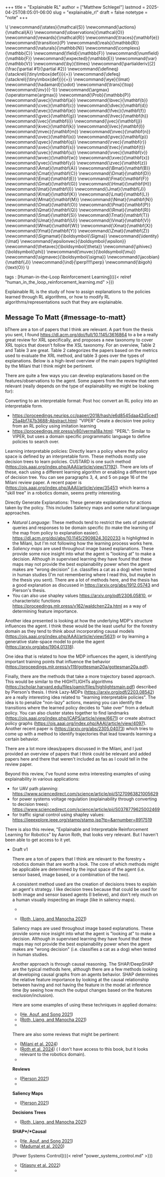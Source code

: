 +++
title = "Explainable RL"
author = ["Matthew Schlegel"]
lastmod = 2025-04-25T08:05:01-06:00
slug = "explainable_rl"
draft = false
notetype = "note"
+++

\\( \newcommand{\states}{\mathcal{S}}
\newcommand{\actions}{\mathcal{A}}
\newcommand{\observations}{\mathcal{O}}
\newcommand{\rewards}{\mathcal{R}}
\newcommand{\traces}{\mathbf{e}}
\newcommand{\transition}{P}
\newcommand{\reals}{\mathbb{R}}
\newcommand{\naturals}{\mathbb{N}}
\newcommand{\complexs}{\mathbb{C}}
\newcommand{\field}{\mathbb{F}}
\newcommand{\numfield}{\mathbb{F}}
\newcommand{\expected}{\mathbb{E}}
\newcommand{\var}{\mathbb{V}}
\newcommand{\by}{\times}
\newcommand{\partialderiv}[2]{\frac{\partial #1}{\partial #2}}
\newcommand{\defineq}{\stackrel{{\tiny\mbox{def}}}{=}}
\newcommand{\defeq}{\stackrel{{\tiny\mbox{def}}}{=}}
\newcommand{\eye}{\Imat}
\newcommand{\hadamard}{\odot}
\newcommand{\trans}{\top}
\newcommand{\inv}{{-1}}
\newcommand{\argmax}{\operatorname{argmax}}
\newcommand{\Prob}{\mathbb{P}}
\newcommand{\avec}{\mathbf{a}}
\newcommand{\bvec}{\mathbf{b}}
\newcommand{\cvec}{\mathbf{c}}
\newcommand{\dvec}{\mathbf{d}}
\newcommand{\evec}{\mathbf{e}}
\newcommand{\fvec}{\mathbf{f}}
\newcommand{\gvec}{\mathbf{g}}
\newcommand{\hvec}{\mathbf{h}}
\newcommand{\ivec}{\mathbf{i}}
\newcommand{\jvec}{\mathbf{j}}
\newcommand{\kvec}{\mathbf{k}}
\newcommand{\lvec}{\mathbf{l}}
\newcommand{\mvec}{\mathbf{m}}
\newcommand{\nvec}{\mathbf{n}}
\newcommand{\ovec}{\mathbf{o}}
\newcommand{\pvec}{\mathbf{p}}
\newcommand{\qvec}{\mathbf{q}}
\newcommand{\rvec}{\mathbf{r}}
\newcommand{\svec}{\mathbf{s}}
\newcommand{\tvec}{\mathbf{t}}
\newcommand{\uvec}{\mathbf{u}}
\newcommand{\vvec}{\mathbf{v}}
\newcommand{\wvec}{\mathbf{w}}
\newcommand{\xvec}{\mathbf{x}}
\newcommand{\yvec}{\mathbf{y}}
\newcommand{\zvec}{\mathbf{z}}
\newcommand{\Amat}{\mathbf{A}}
\newcommand{\Bmat}{\mathbf{B}}
\newcommand{\Cmat}{\mathbf{C}}
\newcommand{\Dmat}{\mathbf{D}}
\newcommand{\Emat}{\mathbf{E}}
\newcommand{\Fmat}{\mathbf{F}}
\newcommand{\Gmat}{\mathbf{G}}
\newcommand{\Hmat}{\mathbf{H}}
\newcommand{\Imat}{\mathbf{I}}
\newcommand{\Jmat}{\mathbf{J}}
\newcommand{\Kmat}{\mathbf{K}}
\newcommand{\Lmat}{\mathbf{L}}
\newcommand{\Mmat}{\mathbf{M}}
\newcommand{\Nmat}{\mathbf{N}}
\newcommand{\Omat}{\mathbf{O}}
\newcommand{\Pmat}{\mathbf{P}}
\newcommand{\Qmat}{\mathbf{Q}}
\newcommand{\Rmat}{\mathbf{R}}
\newcommand{\Smat}{\mathbf{S}}
\newcommand{\Tmat}{\mathbf{T}}
\newcommand{\Umat}{\mathbf{U}}
\newcommand{\Vmat}{\mathbf{V}}
\newcommand{\Wmat}{\mathbf{W}}
\newcommand{\Xmat}{\mathbf{X}}
\newcommand{\Ymat}{\mathbf{Y}}
\newcommand{\Zmat}{\mathbf{Z}}
\newcommand{\Sigmamat}{\boldsymbol{\Sigma}}
\newcommand{\identity}{\Imat}
\newcommand{\epsilonvec}{\boldsymbol{\epsilon}}
\newcommand{\thetavec}{\boldsymbol{\theta}}
\newcommand{\phivec}{\boldsymbol{\phi}}
\newcommand{\muvec}{\boldsymbol{\mu}}
\newcommand{\sigmavec}{\boldsymbol{\sigma}}
\newcommand{\jacobian}{\mathbf{J}}
\newcommand{\ind}{\perp\!\!\!\!\perp}
\newcommand{\bigoh}{\text{O}}
\\)

tags
: [Human-in-the-Loop Reinforcement Learning]({{< relref "human_in_the_loop_reinforcement_learning.md" >}})

Explainable RL is the study of how to assign explanations to the policies learned through RL algorithms, or how to modify RL algorithms/representations such that they are explainable.


## Message To Matt {#message-to-matt}

bThere are a ton of papers that I think are relevant. A part from the thesis you sent, I found <https://dl.acm.org/doi/full/10.1145/3616864> to a be a really great review for XRL specifically, and proposes a new taxonomy to cover XRL topics that doesn't follow the XSL taxonomy. For an overview, Table 2 and Table 3 are great. Table 2 categorizes the papers based on the metrics used to evaluate the XRL method, and table 3 goes over the types of explanations. Below is a high-level overview of the main papers highlighted by the Milani that I think might be pertinent.

There are quite a few ways you can develop explanations based on the features/observations to the agent. Some papers from the review that seem relevant (really depends on the type of explainability we might be looking for):

Converting to an interpretable format: Post hoc convert an RL policy into an interpretable form.

-   <https://proceedings.neurips.cc/paper/2018/hash/e6d8545daa42d5ced125a4bf747b3688-Abstract.html>: "VIPER" Create a decision tree policy from an RL policy using imitation learning
-   <https://proceedings.mlr.press/v80/verma18a.html>: "PERL": Similar to VIPER, but uses a domain specific programmatic language to define policies to search over.

Learning interpretable policies: Directly learn a policy where the policy space is defined by an interpretable form. These methods mostly use decision trees to learn policies. CUSTARD is one such method (<https://ojs.aaai.org/index.php/AAAI/article/view/17192>). There are lots of these, each using a different learning algorithm or enabling a different type of decision tree. You can see paragraphs 3, 4, and 5 on page 16 of the Milani review paper. A recent paper is (<https://ojs.aaai.org/index.php/AAAI/article/view/35451>) which learns a "skill tree" in a robotics domain, seems pretty interesting.

Directly Generate Explanations: These generate explanations for actions taken by the policy. This includes Saliency maps and some natural language approaches.

-   _Natural Language_: These methods tend to restrict the sets of potential queries and responses to be domain specific (to make the learning of the map from policy to explanation easier). <https://dl.acm.org/doi/abs/10.1145/2909824.3020233> is highlighted in the Milani, but I'm not following how the learning process works here.
-   _Saliency maps_ are used throughout image based explanations. These provide some nice insight into what the agent is "looking at" to make a decision. Although in supervised learning they have found that these maps may not provide the best explainability power when the agent makes are "wrong decision" (i.e. classifies a cat as a dog) when tested in human studies (I'm not remembering where I read this, but maybe in the thesis you sent). There are a lot of methods here, and the thesis has a good explanation as discussed in <https://arxiv.org/abs/1912.05743> and Pierson's thesis.
-   You can also use shapley values <https://arxiv.org/pdf/2306.05810>, or characteristic functions <https://proceedings.mlr.press/v162/waldchen22a.html> as a way of determining feature importance.

Another idea presented is looking at how the underlying MDP's structure influences the agent. I think these would be the least useful for the forestry domain as they tend to think about incorporating causal models (<https://ojs.aaai.org/index.php/AAAI/article/view/5631>) or by learning a generative state-space model to probe the agent (<https://arxiv.org/abs/1904.01318>).

One idea that is related to how the MDP influences the agent, is identifying important training points that influence the behavior (<https://proceedings.mlr.press/v119/gottesman20a/gottesman20a.pdf>).

Finally, there are the methods that take a more trajectory based approach. This would be similar to the HIGHTLIGHTs algorithms (<https://scholar.harvard.edu/files/oamir/files/highlightsmain.pdf>) described by Pierson's thesis. I think Lazy-MDPs (<https://arxiv.org/pdf/2203.08542>) are a really interesting idea related to "learning interpretable policies". The idea is to penalize "non-lazy" actions, meaning you can identify the transitions where the learned policy decides to "take over" from a default policy. You can also cluster states together to find landmarks (<https://ojs.aaai.org/index.php/ICAPS/article/view/6671>) or create abstract policy graphs (<https://ojs.aaai.org/index.php/AAAI/article/view/4097>). Another recent paper is (<https://arxiv.org/abs/2305.04073>) which tries to come up with a method to identify trajectories that lead towards learning a certain behavior.

There are a lot more ideas/papers discussed in the Milani, and I just provided an overview of papers that I think could be relevant and added papers here and there that weren't included as fas as I could tell in the review paper.

Beyond this review, I've found some extra interesting examples of using explainability in various applications:

-   for UAV path planning: <https://www.sciencedirect.com/science/article/pii/S1270963821005629>
-   for power systems voltage regulation (explainability through converting to decision trees): <https://www.sciencedirect.com/science/article/pii/S0378779625002469>
-   for traffic signal control using shapley values: <https://ieeexplore.ieee.org/stamp/stamp.jsp?tp=&arnumber=8917519>

There is also this review, "Explainable and Interpretable Reinforcement Learning for Robotics" by Aaron Roth, that looks very relevant. But I haven't been able to get access to it yet.

<!--list-separator-->

-  Draft v1

    There are a ton of papers that I think are relevant to the forestry + robotics domain that are worth a look. The core of which methods might be applicable are determined by the input space of the agent (i.e. sensor based, image based, or a combination of the two).

    A consistent method used are the creation of decisions trees to explain an agent's strategy. I like decision trees because that could be used for both image and sensor based agents (I believe), and don't rely much on a human visually inspecting an image (like in saliency maps).

    -

    -   (<a href="#citeproc_bib_item_5">Roth, Liang, and Manocha 2021</a>)

    Saliency maps are used throughout image based explanations. These provide some nice insight into what the agent is "looking at" to make a decision. Although in supervised learning they have found that these maps may not provide the best explainability power when the agent makes are "wrong decision" (i.e. classifies a cat as a dog) when tested in human studies.

    Another approach is through causal reasoning. The SHAP/DeepSHAP are the typical methods here, although there are a few methods looking at developing causal graphs from an agents behavior. SHAP determines the relative feature importance by looking at the causal relationship between having and not having the feature in the model at inference time (by seeing how much the output changes based on the features exclusion/inclusion).

    Here are some examples of using these techniques in applied domains:

    -   (<a href="#citeproc_bib_item_1">He, Aouf, and Song 2021</a>)
    -   (<a href="#citeproc_bib_item_5">Roth, Liang, and Manocha 2021</a>)
    -

    There are also some reviews that might be pertinent:

    -   (<a href="#citeproc_bib_item_3">Milani et al. 2024</a>)
    -   (<a href="#citeproc_bib_item_6">Roth et al. 2024</a>) ( I don't have access to this book, but it looks relevant to the robotics domain).
    -

    **Reviews**

    -   (<a href="#citeproc_bib_item_4">Pierson 2021</a>)
    -

    **Saliency Maps**

    -   (<a href="#citeproc_bib_item_4">Pierson 2021</a>)

    **Decisions Trees**

    -   (<a href="#citeproc_bib_item_5">Roth, Liang, and Manocha 2021</a>)

    **SHAP\*/\*Causal**

    -   (<a href="#citeproc_bib_item_1">He, Aouf, and Song 2021</a>)
    -   (<a href="#citeproc_bib_item_2">Madumal et al. 2020</a>)

    [Power Systems Control]({{< relref "power_systems_control.md" >}})

    -   (<a href="#citeproc_bib_item_7">Stiasny et al. 2022</a>)
    -
